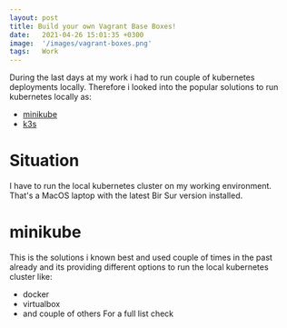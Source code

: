 ```yaml
---
layout: post
title: Build your own Vagrant Base Boxes!
date:   2021-04-26 15:01:35 +0300
image:  '/images/vagrant-boxes.png'
tags:   Work
---
```


During the last days at my work i had to run couple of kubernetes deployments locally. Therefore i looked into the popular solutions to run kubernetes locally as:
* [minikube](https://minikube.sigs.k8s.io/docs/start/)
* [k3s](https://k3s.io/)

# Situation

I have to run the local kubernetes cluster on my working environment. That's a MacOS laptop with the latest Bir Sur version installed.

# minikube

This is the solutions i known best and used couple of times in the past already and its providing different options to run the local kubernetes cluster like:
* docker
* virtualbox
* and couple of others
For a full list check 

